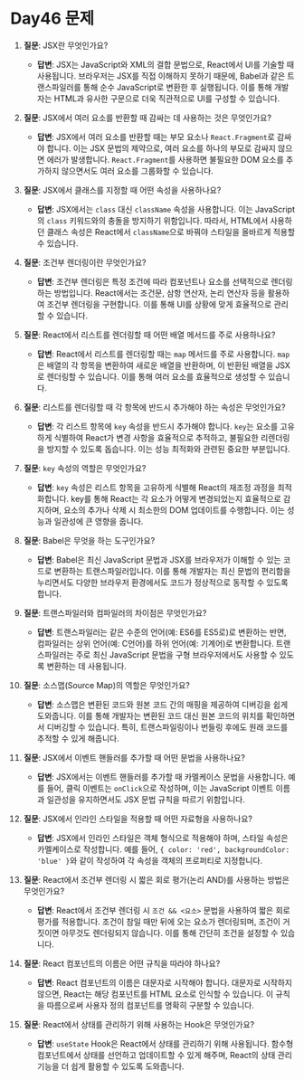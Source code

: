 # Day46 문제

1. **질문**: JSX란 무엇인가요?
    - **답변**: JSX는 JavaScript와 XML의 결합 문법으로, React에서 UI를 기술할 때 사용됩니다. 브라우저는 JSX를 직접 이해하지 못하기 때문에, Babel과 같은 트랜스파일러를 통해 순수 JavaScript로 변환한 후 실행됩니다. 이를 통해 개발자는 HTML과 유사한 구문으로 더욱 직관적으로 UI를 구성할 수 있습니다.

2. **질문**: JSX에서 여러 요소를 반환할 때 감싸는 데 사용하는 것은 무엇인가요?
    - **답변**: JSX에서 여러 요소를 반환할 때는 부모 요소나 `React.Fragment`로 감싸야 합니다. 이는 JSX 문법의 제약으로, 여러 요소를 하나의 부모로 감싸지 않으면 에러가 발생합니다. `React.Fragment`를 사용하면 불필요한 DOM 요소를 추가하지 않으면서도 여러 요소를 그룹화할 수 있습니다.

3. **질문**: JSX에서 클래스를 지정할 때 어떤 속성을 사용하나요?
    - **답변**: JSX에서는 `class` 대신 `className` 속성을 사용합니다. 이는 JavaScript의 `class` 키워드와의 충돌을 방지하기 위함입니다. 따라서, HTML에서 사용하던 클래스 속성은 React에서 `className`으로 바꿔야 스타일을 올바르게 적용할 수 있습니다.

4. **질문**: 조건부 렌더링이란 무엇인가요?
    - **답변**: 조건부 렌더링은 특정 조건에 따라 컴포넌트나 요소를 선택적으로 렌더링하는 방법입니다. React에서는 조건문, 삼항 연산자, 논리 연산자 등을 활용하여 조건부 렌더링을 구현합니다. 이를 통해 UI를 상황에 맞게 효율적으로 관리할 수 있습니다.

5. **질문**: React에서 리스트를 렌더링할 때 어떤 배열 메서드를 주로 사용하나요?
    - **답변**: React에서 리스트를 렌더링할 때는 `map` 메서드를 주로 사용합니다. `map`은 배열의 각 항목을 변환하여 새로운 배열을 반환하며, 이 반환된 배열을 JSX로 렌더링할 수 있습니다. 이를 통해 여러 요소를 효율적으로 생성할 수 있습니다.

6. **질문**: 리스트를 렌더링할 때 각 항목에 반드시 추가해야 하는 속성은 무엇인가요?
    - **답변**: 각 리스트 항목에 `key` 속성을 반드시 추가해야 합니다. `key`는 요소를 고유하게 식별하여 React가 변경 사항을 효율적으로 추적하고, 불필요한 리렌더링을 방지할 수 있도록 돕습니다. 이는 성능 최적화와 관련된 중요한 부분입니다.

7. **질문**: `key` 속성의 역할은 무엇인가요?
    - **답변**: `key` 속성은 리스트 항목을 고유하게 식별해 React의 재조정 과정을 최적화합니다. key를 통해 React는 각 요소가 어떻게 변경되었는지 효율적으로 감지하며, 요소의 추가나 삭제 시 최소한의 DOM 업데이트를 수행합니다. 이는 성능과 일관성에 큰 영향을 줍니다.

8. **질문**: Babel은 무엇을 하는 도구인가요?
    - **답변**: Babel은 최신 JavaScript 문법과 JSX를 브라우저가 이해할 수 있는 코드로 변환하는 트랜스파일러입니다. 이를 통해 개발자는 최신 문법의 편리함을 누리면서도 다양한 브라우저 환경에서도 코드가 정상적으로 동작할 수 있도록 합니다.

9. **질문**: 트랜스파일러와 컴파일러의 차이점은 무엇인가요?
    - **답변**: 트랜스파일러는 같은 수준의 언어(예: ES6를 ES5로)로 변환하는 반면, 컴파일러는 상위 언어(예: C언어)를 하위 언어(예: 기계어)로 변환합니다. 트랜스파일러는 주로 최신 JavaScript 문법을 구형 브라우저에서도 사용할 수 있도록 변환하는 데 사용됩니다.

10. **질문**: 소스맵(Source Map)의 역할은 무엇인가요?
    - **답변**: 소스맵은 변환된 코드와 원본 코드 간의 매핑을 제공하여 디버깅을 쉽게 도와줍니다. 이를 통해 개발자는 변환된 코드 대신 원본 코드의 위치를 확인하면서 디버깅할 수 있습니다. 특히, 트랜스파일링이나 번들링 후에도 원래 코드를 추적할 수 있게 해줍니다.

11. **질문**: JSX에서 이벤트 핸들러를 추가할 때 어떤 문법을 사용하나요?
    - **답변**: JSX에서는 이벤트 핸들러를 추가할 때 카멜케이스 문법을 사용합니다. 예를 들어, 클릭 이벤트는 `onClick`으로 작성하며, 이는 JavaScript 이벤트 이름과 일관성을 유지하면서도 JSX 문법 규칙을 따르기 위함입니다.

12. **질문**: JSX에서 인라인 스타일을 적용할 때 어떤 자료형을 사용하나요?
    - **답변**: JSX에서 인라인 스타일은 객체 형식으로 적용해야 하며, 스타일 속성은 카멜케이스로 작성합니다. 예를 들어, `{ color: 'red', backgroundColor: 'blue' }`와 같이 작성하여 각 속성을 객체의 프로퍼티로 지정합니다.

13. **질문**: React에서 조건부 렌더링 시 짧은 회로 평가(논리 AND)를 사용하는 방법은 무엇인가요?
    - **답변**: React에서 조건부 렌더링 시 `조건 && <요소>` 문법을 사용하여 짧은 회로 평가를 적용합니다. 조건이 참일 때만 뒤에 오는 요소가 렌더링되며, 조건이 거짓이면 아무것도 렌더링되지 않습니다. 이를 통해 간단히 조건을 설정할 수 있습니다.

14. **질문**: React 컴포넌트의 이름은 어떤 규칙을 따라야 하나요?
    - **답변**: React 컴포넌트의 이름은 대문자로 시작해야 합니다. 대문자로 시작하지 않으면, React는 해당 컴포넌트를 HTML 요소로 인식할 수 있습니다. 이 규칙을 따름으로써 사용자 정의 컴포넌트를 명확히 구분할 수 있습니다.

15. **질문**: React에서 상태를 관리하기 위해 사용하는 Hook은 무엇인가요?
    - **답변**: `useState` Hook은 React에서 상태를 관리하기 위해 사용됩니다. 함수형 컴포넌트에서 상태를 선언하고 업데이트할 수 있게 해주며, React의 상태 관리 기능을 더 쉽게 활용할 수 있도록 도와줍니다.